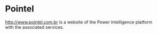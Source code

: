 # Pointel

http://www.pointel.com.br is a website of the Power Intelligence platform with the associated services.
